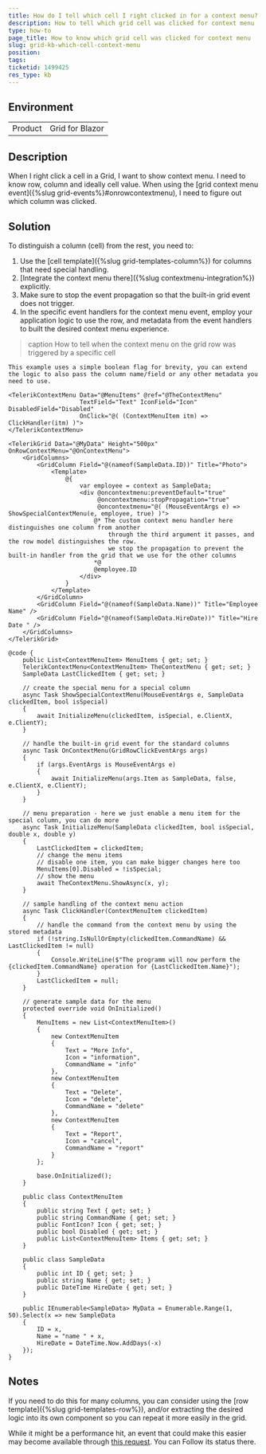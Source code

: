 ```yaml
---
title: How do I tell which cell I right clicked in for a context menu?
description: How to tell which grid cell was clicked for context menu
type: how-to
page_title: How to know which grid cell was clicked for context menu
slug: grid-kb-which-cell-context-menu
position: 
tags: 
ticketid: 1499425
res_type: kb
---
```


## Environment
<table>
	<tbody>
		<tr>
			<td>Product</td>
			<td>Grid for Blazor</td>
		</tr>
	</tbody>
</table>


## Description
When I right click a cell in a Grid, I want to show context menu. I need to know row, column and ideally cell value.  When using the [grid context menu event]({%slug grid-events%}#onrowcontextmenu), I need to figure out which column was clicked.

## Solution
To distinguish a column (cell) from the rest, you need to:

1. Use the [cell template]({%slug grid-templates-column%}) for columns that need special handling.
2. [Integrate the context menu there]({%slug contextmenu-integration%}) explicitly. 
3. Make sure to stop the event propagation so that the built-in grid event does not trigger.
4. In the specific event handlers for the context menu event, employ your application logic to use the row, and metadata from the event handlers to built the desired context menu experience.

>caption How to tell when the context menu on the grid row was triggered by a specific cell

````CSHTML
This example uses a simple boolean flag for brevity, you can extend the logic to also pass the column name/field or any other metadata you need to use.

<TelerikContextMenu Data="@MenuItems" @ref="@TheContextMenu"
                    TextField="Text" IconField="Icon" DisabledField="Disabled"
                    OnClick="@( (ContextMenuItem itm) => ClickHandler(itm) )">
</TelerikContextMenu>

<TelerikGrid Data="@MyData" Height="500px" OnRowContextMenu="@OnContextMenu">
    <GridColumns>
        <GridColumn Field="@(nameof(SampleData.ID))" Title="Photo">
            <Template>
                @{
                    var employee = context as SampleData;
                    <div @oncontextmenu:preventDefault="true"
                         @oncontextmenu:stopPropagation="true"
                         @oncontextmenu="@( (MouseEventArgs e) => ShowSpecialContextMenu(e, employee, true) )">
                        @* The custom context menu handler here distinguishes one column from another
                            through the third argument it passes, and the row model distinguishes the row.
                            we stop the propagation to prevent the built-in handler from the grid that we use for the other columns
                        *@
                        @employee.ID
                    </div>
                }
            </Template>
        </GridColumn>
        <GridColumn Field="@(nameof(SampleData.Name))" Title="Employee Name" />
        <GridColumn Field="@(nameof(SampleData.HireDate))" Title="Hire Date " />
    </GridColumns>
</TelerikGrid>

@code {
    public List<ContextMenuItem> MenuItems { get; set; }
    TelerikContextMenu<ContextMenuItem> TheContextMenu { get; set; }
    SampleData LastClickedItem { get; set; }

    // create the special menu for a special column
    async Task ShowSpecialContextMenu(MouseEventArgs e, SampleData clickedItem, bool isSpecial)
    {
        await InitializeMenu(clickedItem, isSpecial, e.ClientX, e.ClientY);
    }

    // handle the built-in grid event for the standard columns
    async Task OnContextMenu(GridRowClickEventArgs args)
    {
        if (args.EventArgs is MouseEventArgs e)
        {
            await InitializeMenu(args.Item as SampleData, false, e.ClientX, e.ClientY);
        }
    }

    // menu preparation - here we just enable a menu item for the special column, you can do more
    async Task InitializeMenu(SampleData clickedItem, bool isSpecial, double x, double y)
    {
        LastClickedItem = clickedItem;
        // change the menu items
        // disable one item, you can make bigger changes here too
        MenuItems[0].Disabled = !isSpecial;
        // show the menu
        await TheContextMenu.ShowAsync(x, y);
    }

    // sample handling of the context menu action
    async Task ClickHandler(ContextMenuItem clickedItem)
    {
        // handle the command from the context menu by using the stored metadata
        if (!string.IsNullOrEmpty(clickedItem.CommandName) && LastClickedItem != null)
        {
            Console.WriteLine($"The programm will now perform the {clickedItem.CommandName} operation for {LastClickedItem.Name}");
        }
        LastClickedItem = null;
    }

    // generate sample data for the menu
    protected override void OnInitialized()
    {
        MenuItems = new List<ContextMenuItem>()
        {
            new ContextMenuItem
            {
                Text = "More Info",
                Icon = "information",
                CommandName = "info"
            },
            new ContextMenuItem
            {
                Text = "Delete",
                Icon = "delete",
                CommandName = "delete"
            },
            new ContextMenuItem
            {
                Text = "Report",
                Icon = "cancel",
                CommandName = "report"
            }
        };

        base.OnInitialized();
    }

    public class ContextMenuItem
    {
        public string Text { get; set; }
        public string CommandName { get; set; }
        public FontIcon? Icon { get; set; }
        public bool Disabled { get; set; }
        public List<ContextMenuItem> Items { get; set; }
    }

    public class SampleData
    {
        public int ID { get; set; }
        public string Name { get; set; }
        public DateTime HireDate { get; set; }
    }

    public IEnumerable<SampleData> MyData = Enumerable.Range(1, 50).Select(x => new SampleData
    {
        ID = x,
        Name = "name " + x,
        HireDate = DateTime.Now.AddDays(-x)
    });
}
````

## Notes

If you need to do this for many columns, you can consider using the [row template]({%slug grid-templates-row%}), and/or extracting the desired logic into its own component so you can repeat it more easily in the grid.

While it might be a performance hit, an event that could make this easier may become available through <a href="https://feedback.telerik.com/blazor/1507338-oncellcontextmenu-event" target="_blank">this request</a>. You can Follow its status there.


